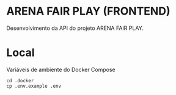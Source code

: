 # ARENA FAIR PLAY (FRONTEND)

Desenvolvimento da API do projeto ARENA FAIR PLAY.

# Local

Variáveis de ambiente do Docker Compose

```
cd .docker
cp .env.example .env
```
